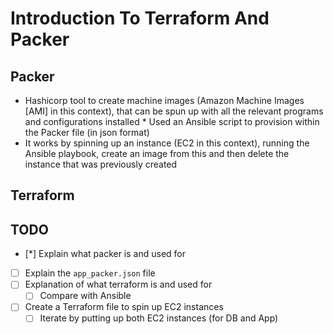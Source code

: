 # Introduction To Terraform And Packer

## Packer

* Hashicorp tool to create machine images (Amazon Machine Images [AMI] in this context), that can be spun up with all the relevant programs and configurations installed
		* Used an Ansible script to provision within the Packer file (in json format)
* It works by spinning up an instance (EC2 in this context), running the Ansible playbook, create an image from this and then delete the instance that was previously created

## Terraform

## TODO
- [*] Explain what packer is and used for
- [ ] Explain the `app_packer.json` file
- [ ] Explanation of what terraform is and used for
	- [ ] Compare with Ansible
- [ ] Create a Terraform file to spin up EC2 instances
	- [ ] Iterate by putting up both EC2 instances (for DB and App)
